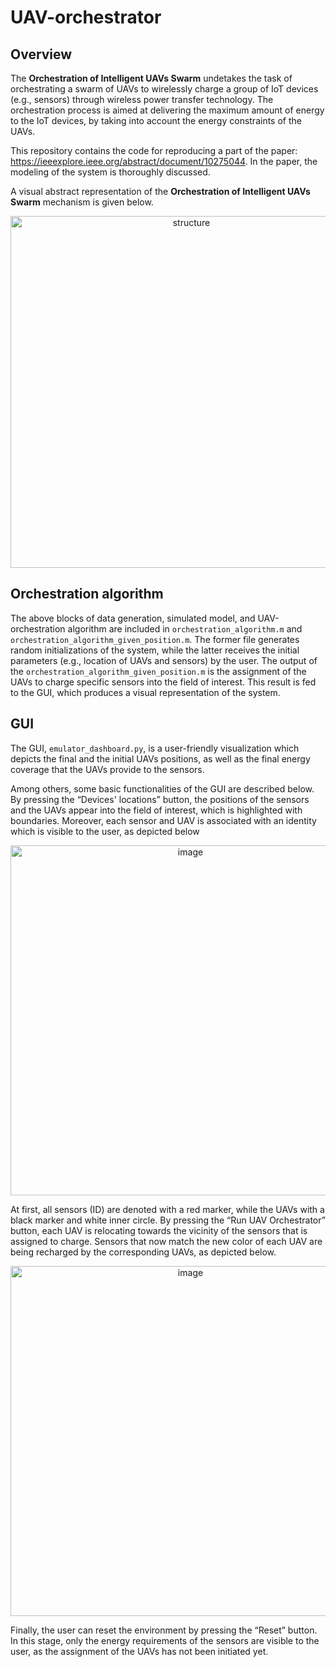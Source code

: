 # UAV-orchestrator
## Overview
The **Orchestration of Intelligent UAVs Swarm** undetakes the task of orchestrating a swarm of UAVs to wirelessly charge a group of IoT devices (e.g., sensors) through wireless power transfer technology. The orchestration process is aimed at delivering the maximum amount of energy to the IoT devices, by taking into account the energy constraints of the UAVs.

This repository contains the code for reproducing a part of the paper: https://ieeexplore.ieee.org/abstract/document/10275044. In the paper, the modeling of the system is thoroughly discussed.

 A visual abstract representation of the **Orchestration of Intelligent UAVs Swarm** mechanism is given below.

<p align="center">
<img width="563" alt="structure" src="https://github.com/wcipAUTH/UAV-orchestrator/assets/148755699/27e2dfbc-25b8-4c05-bc76-d6d1b8a8e296">
</p>


## Orchestration algorithm

The above blocks of data generation, simulated model, and UAV-orchestration algorithm are included in `orchestration_algorithm.m` and `orchestration_algorithm_given_position.m`.
The former file generates random initializations of the system, while the latter receives the initial parameters (e.g., location of UAVs and sensors) by the user.
The output of the `orchestration_algorithm_given_position.m` is the assignment of the UAVs to charge specific sensors into the field of interest. This result is fed to the GUI, which produces a visual representation of the system.

## GUI
The GUI, `emulator_dashboard.py`,  is a user-friendly visualization which depicts the final and the initial UAVs positions, as well as the final energy coverage that the UAVs provide to the sensors. 

Among others, some basic functionalities of the GUI are described below. By pressing the “Devices' locations” button, the positions of the sensors and the UAVs appear into the field of interest, which is highlighted with boundaries. Moreover, each sensor and UAV is associated with an identity which is visible to the user, as depicted below

<p align="center">
<img width="560" alt="image" src="https://github.com/wcipAUTH/UAV-orchestrator/assets/148755699/dde47fc6-3495-4e90-b698-13651ea09848">
</p>

At first, all sensors (ID) are denoted with a red marker, while the UAVs with a black marker and white inner circle. By pressing the “Run UAV Orchestrator” button, each UAV is relocating towards the vicinity of the sensors that is assigned to charge. Sensors that now match the new color of each UAV are being recharged by the corresponding UAVs, as depicted below.

<p align="center">
<img width="560" alt="image" src="https://github.com/wcipAUTH/UAV-orchestrator/assets/148755699/9ba251cd-e8e8-4c16-9c44-f62c3a03db7f">
</p>

Finally, the user can reset the environment by pressing the “Reset” button. In this stage, only the energy requirements of the sensors are visible to the user, as the assignment of the UAVs has not been initiated yet. 
